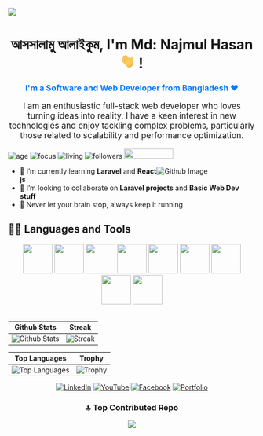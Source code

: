 ![](https://raw.githubusercontent.com/halfrost/halfrost/master/icons/header_.png)

<h1 align="center"> আসসালামু আলাইকুম, I'm Md: Najmul Hasan <img src="https://raw.githubusercontent.com/ABSphreak/ABSphreak/master/gifs/Hi.gif" height="30" width="30"> ! </h1>

<div style="text-align: center;">
  <h3 style="color: #007bff;">I'm a Software and Web Developer from Bangladesh ❤</h3>
  <p style="font-size: 1.2em;">I am an enthusiastic full-stack web developer who loves turning ideas into reality. I have a keen interest in new technologies and enjoy tackling complex problems, particularly those related to scalability and performance optimization.</p>
</div>

![age](https://img.shields.io/badge/age-22-blue)
![focus](https://img.shields.io/badge/focus-FullStack-brightgreen)
![living](https://img.shields.io/badge/living-Dhaka-3c9)
![followers](https://img.shields.io/github/followers/Najmul-Hasan-Sobuj.svg)
<img src="https://visitcount.itsvg.in/api?id=Najmul-Hasan-Sobuj&icon=1&color=0" width="100" height="20">

<img align="right" width="40%" alt="Github Image" src="https://camo.githubusercontent.com/992babdffd8c74a1502de375fbdf7e4d54773242/68747470733a2f2f6d656469612e67697068792e636f6d2f6d656469612f53576f536b4e36447854737a71494b4571762f67697068792e676966">

- 🌱 I’m currently learning **Laravel** and **React js**
- 👯 I’m looking to collaborate on **Laravel projects** and **Basic Web Dev stuff**
- 📀 Never let your brain stop, always keep it running
  <br />

## 👨‍💻 Languages and Tools

<div align="center">
  
<img src="https://github.com/Subhampreet/Subhampreet/blob/master/logos/JS.png?raw=true" height="60" width="60">
<img src="https://github.com/Subhampreet/Subhampreet/blob/master/logos/css.png?raw=true" height="60" width="60">
<img src="https://github.com/Subhampreet/Subhampreet/blob/master/logos/html.png?raw=true" height="60" width="60">
  
<img src="https://github.com/Subhampreet/Subhampreet/blob/master/logos/react.png?raw=true" height="60" width="60">
<img src="https://github.com/Subhampreet/Subhampreet/blob/master/logos/php.png?raw=true" height="60" width="60">
<img src="https://github.com/Subhampreet/Subhampreet/blob/master/logos/postgres.png?raw=true" height="60" width="60">
<img src="https://github.com/Subhampreet/Subhampreet/blob/master/logos/git.png?raw=true" height="60" width="60">
<img src="https://github.com/Subhampreet/Subhampreet/blob/master/logos/vs.png?raw=true" height="60" width="60">
<img src="https://github.com/Subhampreet/Subhampreet/blob/master/logos/bootstrap.png?raw=true" height="60" width="60">

</div>

<br >

| Github Stats | Streak |
| --- | --- |
| ![Github Stats](https://github-readme-stats.vercel.app/api?username=Najmul-Hasan-Sobuj&show_icons=true&theme=dark&hide_border=false) | ![Streak](https://github-readme-streak-stats.herokuapp.com/?user=Najmul-Hasan-Sobuj&show_icons=true&theme=dark&hide_border=false) |

| Top Languages | Trophy |
| --- | --- |
| ![Top Languages](https://github-readme-stats.vercel.app/api/top-langs/?username=Najmul-Hasan-Sobuj&theme=dark&layout=compact) | ![Trophy](https://github-profile-trophy.vercel.app/?username=Najmul-Hasan-Sobuj&theme=radical&no-frame=false&no-bg=false&margin-w=4) |

<div align="center">
  <a href="https://www.linkedin.com/in/md-najmul-hasan-/" target="_blank"><img src="https://img.shields.io/badge/linkedin-%230077B5.svg?&style=for-the-badge&logo=linkedin&logoColor=white" alt="LinkedIn"></a>
  <a href="https://www.youtube.com/channel/UCpfBaZLeBB-RCNkIO8x7hDQ" target="_blank"><img src="https://img.shields.io/badge/youtube-%23000000.svg?&style=for-the-badge&logo=youtube&logoColor=red" alt="YouTube"></a>
  <a href="https://www.facebook.com/mdnajmulhasan.sobuj" target="_blank"><img src="https://img.shields.io/badge/facebook-%231877F2.svg?&style=for-the-badge&logo=facebook&logoColor=white" alt="Facebook"></a>
  <a href="http://najmulhasan.com/" target="_blank"><img src="https://img.shields.io/badge/portfolio-%230077B5.svg?&style=for-the-badge&logo=portfolio&logoColor=orange" alt="Portfolio"></a>
  
  ### 🔝 Top Contributed Repo
![](https://github-contributor-stats.vercel.app/api?username=Najmul-Hasan-Sobuj&limit=5&theme=dark&combine_all_yearly_contributions=true)
</div>

